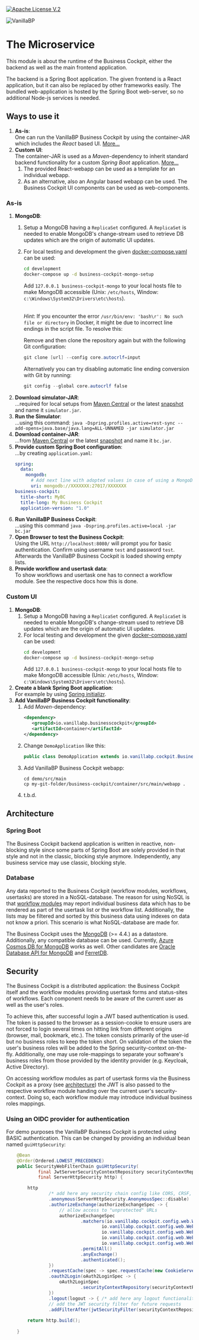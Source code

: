 [![Apache License V.2](https://img.shields.io/badge/license-Apache%20V.2-blue.svg)](./LICENSE)

![VanillaBP](../readme/vanillabp-headline.png)

# The Microservice

This module is about the runtime of the Business Cockpit, either the backend as well as
the main frontend application.

The backend is a Spring Boot application. The given frontend is a React application,
but it can also be replaced by other frameworks easily. The bundled web-application
is hosted by the Spring Boot web-server, so no additional Node-js services is needed.

## Ways to use it

1. **As-is**:<br>One can run the VanillaBP Business Cockpit by using the container-JAR
   which includes the *React* based UI. [More...](#as-is)
2. **Custom UI**:<br>The container-JAR is used as a *Maven*-dependency
   to inherit standard backend functionality for a custom *Spring Boot*
   application. [More...](#custom-ui)
    1. The provided React-webapp can be used as a template for an individual webapp.
    2. As an alternative, also an Angular based webapp can be used. The Business Cockpit UI components
       can be used as web-components.

### As-is

1. **MongoDB**:
    1. Setup a MongoDB having a `ReplicaSet` configured. A `ReplicaSet` is needed
       to enable MongoDB's change-stream used to retrieve DB updates which are the origin of
       automatic UI updates.
    1. For local testing and development the given [docker-compose.yaml](../development/docker-compose.yaml)
       can be used:
       ```sh
       cd development
       docker-compose up -d business-cockpit-mongo-setup
       ```
       Add `127.0.0.1 business-cockpit-mongo`
       to your local hosts file to make MongoDB accessible
       (Unix: `/etc/hosts`, Window: `c:\Windows\System32\Drivers\etc\hosts`). <br> <br>

       *Hint*: If you encounter the error `/usr/bin/env: 'bash\r': No such file or directory` in Docker, it might be due to incorrect line endings in the script file. To resolve this: <br>

       Remove and then clone the repository again but with the following Git configuration:
          ```powershell
          git clone [url] --config core.autocrlf=input
          ```
       Alternatively you can try disabling automatic line ending conversion with Git by running:
          ```powershell
          git config --global core.autocrlf false
          ```
1. **Download simulator-JAR**:<br>...required for local setups from [Maven Central](https://central.sonatype.com/artifact/io.vanillabp.businesscockpit/simulator) or the latest
   [snapshot](https://github.com/vanillabp/business-cockpit/packages/1856658) and name it `simulator.jar`.
1. **Run the Simulator**:<br>...using this command: `java -Dspring.profiles.active=rest-sync --add-opens=java.base/java.lang=ALL-UNNAMED -jar simulator.jar`
1. **Download container-JAR**:<br>...from [Maven Central](https://central.sonatype.com/artifact/io.vanillabp.businesscockpit/container) or the latest
   [snapshot](https://github.com/vanillabp/business-cockpit/packages/1956012) and name it `bc.jar`.
1. **Provide custom Spring Boot configuration**:<br>...by creating `application.yaml`:
   ```yaml
   spring:
     data: 
       mongodb:
         # Add next line with adopted values in case of using a MongoDB not created by 'docker-compose.yaml'
         uri: mongodb://XXXXXXX:27017/XXXXXXX
   business-cockpit:
     title-short: MyBC
     title-long: My Business Cockpit
     application-version: "1.0"
   ```
1. **Run VanillaBP Business Cockpit**:<br>...using this command `java -Dspring.profiles.active=local -jar bc.jar`
1. **Open Browser to test the Business Cockpit**:<br>Using the URL `http://localhost:8080/` will
   prompt you for basic authentication. Confirm using username `test` and password `test`.
   Afterwards the VanillaBP Business Cockpit is loaded showing empty lists.
1. **Provide workflow and usertask data**:<br>To show workflows and usertask one has to connect
   a workflow module. See the respective docs how this is done.

### Custom UI

1. **MongoDB**:
    1. Setup a MongoDB having a `ReplicaSet` configured. A `ReplicaSet` is needed
       to enable MongoDB's change-stream used to retrieve DB updates which are the origin of
       automatic UI updates.
    1. For local testing and development the given [docker-compose.yaml](../development/docker-compose.yaml)
       can be used:
       ```sh
       cd development
       docker-compose up -d business-cockpit-mongo-setup
       ```
       Add `127.0.0.1 business-cockpit-mongo`
       to your local hosts file to make MongoDB accessible
       (Unix: `/etc/hosts`, Window: `c:\Windows\System32\Drivers\etc\hosts`).
1. **Create a blank Spring Boot application**:<br>For example by using [Spring initializr](https://start.spring.io/#!type=maven-project&language=java&platformVersion=3.3.3&packaging=jar&jvmVersion=17&groupId=com.example&artifactId=demo&name=demo&description=Demo%20project%20for%20Spring%20Boot&packageName=com.example.demo&dependencies=).
1. **Add VanillaBP Business Cockpit functionality**:<br>
    1. Add *Maven*-dependency:
       ```xml
       <dependency>
          <groupId>io.vanillabp.businesscockpit</groupId>
          <artifactId>container</artifactId>
       </dependency>
       ```
    1. Change `DemoApplication` like this:
       ```java
       public class DemoApplication extends io.vanillabp.cockpit.BusinessCockpitApplication {
       ```
    1. Add VanillaBP Business Cockpit webapp:
       ```shell
       cd demo/src/main
       cp my-git-folder/business-cockpit/container/src/main/webapp .
       ```
    1. t.b.d.

## Architecture

### Spring Boot

The Business Cockpit backend application is written in reactive, non-blocking style since some
parts of Spring Boot are solely provided in that style and not in the classic, blocking style anymore.
Independently, any business service may use classic, blocking style.

### Database

Any data reported to the Business Cockpit (workflow modules, workflows, usertasks) are stored in
a NoSQL-database. The reason for using NoSQL is that [workflow modules](../README.md#architecture-in-a-glance)
may report individual business data which has to be rendered as part of the usertask list or
the workflow list. Additionally, the lists may be filtered and sorted by this business data
using indexes on data not know a priori. This scenario is what NoSQL-database are made for.

The Business Cockpit uses the [MongoDB](https://www.mongodb.com/docs/manual/administration/install-community/) (>= 4.4.) as a datastore. Additionally, any compatible
database can be used. Currently, [Azure Cosmos DB for MongoDB](https://learn.microsoft.com/en-us/azure/cosmos-db/mongodb/introduction) works as well. Other candidates
are [Oracle Database API for MongoDB](https://docs.oracle.com/en/database/oracle/mongodb-api/) and [FerretDB](https://www.ferretdb.com/).

## Security

The Business Cockpit is a distributed application: the Business Cockpit itself and the
workflow modules providing usertask forms and status-sites of workflows. Each component needs to be
aware of the current user as well as the user's roles.

To achieve this, after successful login a JWT based authentication is used. The token is passed to
the browser as a session-cookie to ensure users are not forced to login several times on hitting link
from different origins (browser, mail, bookmark, etc.). The token consists primarily of the user-id
but no business roles to keep the token short. On validation of the token the user's business roles
will be added to the Spring security-context on-the-fly. Additionally, one may use role-mappings to
separate your software's business roles from those provided by the identity provider
(e.g. Keycloak, Active Directory).

On accessing workflow modules as part of usertask forms via the Business Cockpit as a proxy
(see [architecture](../README.md#application)) the JWT is also passed to the respective
workflow module handing over the current user's security-context. Doing so, each workflow module
may introduce individual business roles mappings.

### Using an OIDC provider for authentication

For demo purposes the VanillaBP Business Cockpit is protected using BASIC authentication.
This can be changed by providing an individual bean named `guiHttpSecurity`:

```java
    @Bean
    @Order(Ordered.LOWEST_PRECEDENCE)
    public SecurityWebFilterChain guiHttpSecurity(
            final JwtServerSecurityContextRepository securityContextRepository,
            final ServerHttpSecurity http) {

        http
                /* add here any security chain config like CORS, CRSF, etc. */
                .anonymous(ServerHttpSecurity.AnonymousSpec::disable)
                .authorizeExchange(authorizeExchangeSpec -> {
                    // allow access to "unprotected" URLs 
                    authorizeExchangeSpec
                            .matchers(io.vanillabp.cockpit.config.web.WebSecurityConfiguration.appInfoWebExchangeMatcher,
                                    io.vanillabp.cockpit.config.web.WebSecurityConfiguration.currentUserWebExchangeMatcher,
                                    io.vanillabp.cockpit.config.web.WebSecurityConfiguration.assetsWebExchangeMatcher,
                                    io.vanillabp.cockpit.config.web.WebSecurityConfiguration.staticWebExchangeMatcher,
                                    io.vanillabp.cockpit.config.web.WebSecurityConfiguration.workflowModulesProxyWebExchangeMatcher)
                            .permitAll()
                            .anyExchange()
                            .authenticated();
                })
                .requestCache(spec -> spec.requestCache(new CookieServerRequestCache()))
                .oauth2Login(oAuth2LoginSpec -> {
                    oAuth2LoginSpec
                            .securityContextRepository(securityContextRepository);
                })
                .logout(logout -> { /* add here any logout functionality specific to your environment */ })
                // add the JWT security filter for future requests
                .addFilterAfter(jwtSecurityFilter(securityContextRepository), SecurityWebFiltersOrder.REACTOR_CONTEXT);
            
        return http.build();
            
    }
```
